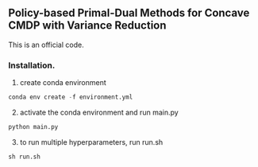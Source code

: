 ## Policy-based Primal-Dual Methods for Concave CMDP with Variance Reduction

This is an official code. 

### Installation.

1. create conda environment
```python
conda env create -f environment.yml
```
2. activate the conda environment and run main.py
```python
python main.py
```
3. to run multiple hyperparameters, run run.sh 
```python
sh run.sh
```